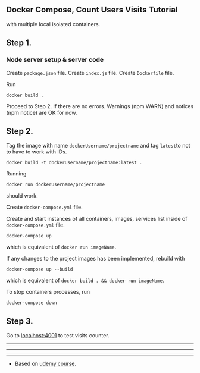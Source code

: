 ## Docker Compose, Count Users Visits Tutorial

with multiple local isolated containers.

## Step 1.

### Node server setup & server code

Create ```package.json``` file.
Create ```index.js``` file.
Create ```Dockerfile``` file.

Run

    docker build .

Proceed to Step 2. if there are no errors.
Warnings (npm WARN) and notices (npm notice) are OK for now.

## Step 2.

Tag the image with name ```dockerUsername/projectname``` and tag ```latest```to not to have to work with IDs.

    docker build -t dockerUsername/projectname:latest .

Running 

    docker run dockerUsername/projectname

should work.

Create ```docker-compose.yml``` file.

Create and start instances of all containers, images, services list inside of ```docker-compose.yml``` file.

    docker-compose up

which is equivalent of ```docker run imageName```.

If any changes to the project images has been implemented, rebuild with

    docker-compose up --build

which is equivalent of ```docker build . && docker run imageName```.

To stop containers processes, run

    docker-compose down

## Step 3.

Go to [localhost:4001](http://localhost:4001/) to test visits counter.

***

***

***

* Based on [udemy course](https://www.udemy.com/docker-and-kubernetes-the-complete-guide/).
